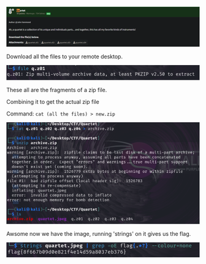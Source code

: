![image](/Quartet/img/Screenshot%202025-05-25%20193914.png)

Download all the files to your remote desktop.

![image](/Quartet/img/Screenshot%202025-05-25%20194743.png)

These all are the fragments of a zip file.

Combining it to get the actual zip file

Command:
``
cat (all the files) > new.zip
``

![image](/Quartet/img/Screenshot%202025-05-25%20194854.png)

Awsome now we have the image, running 'strings' on it gives us the flag.

![image](/Quartet/img/Screenshot%202025-05-25%20195027.png)